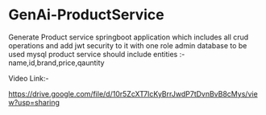 # GenAi-ProductService
Generate Product service springboot application which includes all crud operations and add jwt security to it with one role admin database to be used mysql product service should include entities :-name,id,brand,price,qauntity


Video Link:-

https://drive.google.com/file/d/10r5ZcXT7IcKyBrrJwdP7tDvnBvB8cMys/view?usp=sharing
